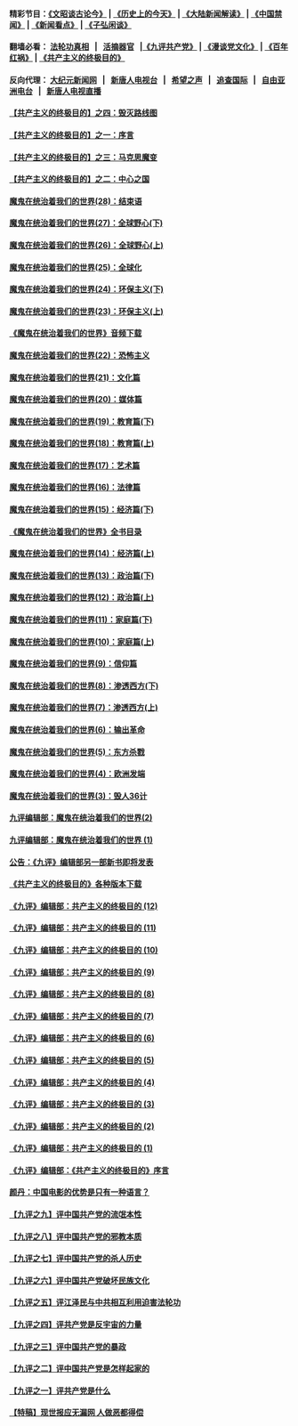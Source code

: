 #### 精彩节目：[《文昭谈古论今》](http://155.138.205.71/wenzhao) | [《历史上的今天》](http://155.138.205.71/today-in-history) | [《大陆新闻解读》](http://155.138.205.71/ntdtv-comedy) | [《中国禁闻》](http://155.138.205.71/ntdtv-news) | [《新闻看点》](http://155.138.205.71/news-insight) | [《子弘闲谈》](http://155.138.205.71/zihongxiantan/) 

 #### 翻墙必看： [法轮功真相](http://155.138.205.71:10000/videos/truth.html) &nbsp;&nbsp;|&nbsp;&nbsp; [活摘器官](http://155.138.205.71:10000/videos/res/Organs/) &nbsp;&nbsp;|[《九评共产党》](http://155.138.205.71:10000/videos/jiuping) | [《漫谈党文化》](http://155.138.205.71:10000/videos/mtdwh) | [《百年红祸》](http://155.138.205.71:10000/videos/bnhh) | [《共产主义的终极目的》](http://155.138.205.71:10000/videos/res/zjmd) 

 #### 反向代理： [大纪元新闻网](http://155.138.205.71:10080/) &nbsp;&nbsp;|&nbsp;&nbsp; [新唐人电视台](http://155.138.205.71:8000/) &nbsp;&nbsp;|&nbsp;&nbsp; [希望之声](http://155.138.205.71:8200/) &nbsp;&nbsp;|&nbsp;&nbsp; [追查国际](http://155.138.205.71:10010/) &nbsp;&nbsp;|&nbsp;&nbsp; [自由亚洲电台](http://155.138.205.71:9800/) &nbsp;&nbsp;|&nbsp;&nbsp; [新唐人电视直播](http://155.138.205.71/) 

#### [【共产主义的终极目的】之四：毁灭路线图](../pages/nsc422/n11086284.md?t=03050937) 

#### [【共产主义的终极目的】之一：序言](../pages/nsc422/n11086077.md?t=03050937) 

#### [【共产主义的终极目的】之三：马克思魔变](../pages/nsc422/n11061941.md?t=03050937) 

#### [【共产主义的终极目的】之二：中心之国](../pages/nsc422/n11047728.md?t=03050937) 

#### [魔鬼在统治着我们的世界(28)：结束语](../pages/nsc422/n10936246.md?t=03050937) 

#### [魔鬼在统治着我们的世界(27)：全球野心(下)](../pages/nsc422/n10928319.md?t=03050937) 

#### [魔鬼在统治着我们的世界(26)：全球野心(上)](../pages/nsc422/n10900318.md?t=03050937) 

#### [魔鬼在统治着我们的世界(25)：全球化](../pages/nsc422/n10788205.md?t=03050937) 

#### [魔鬼在统治着我们的世界(24)：环保主义(下)](../pages/nsc422/n10695307.md?t=03050937) 

#### [魔鬼在统治着我们的世界(23)：环保主义(上)](../pages/nsc422/n10688613.md?t=03050937) 

#### [《魔鬼在统治着我们的世界》音频下载](../pages/nsc422/n10635553.md?t=03050937) 

#### [魔鬼在统治着我们的世界(22)：恐怖主义](../pages/nsc422/n10614727.md?t=03050937) 

#### [魔鬼在统治着我们的世界(21)：文化篇](../pages/nsc422/n10597706.md?t=03050937) 

#### [魔鬼在统治着我们的世界(20)：媒体篇](../pages/nsc422/n10586579.md?t=03050937) 

#### [魔鬼在统治着我们的世界(19)：教育篇(下)](../pages/nsc422/n10564808.md?t=03050937) 

#### [魔鬼在统治着我们的世界(18)：教育篇(上)](../pages/nsc422/n10526970.md?t=03050937) 

#### [魔鬼在统治着我们的世界(17)：艺术篇](../pages/nsc422/n10499093.md?t=03050937) 

#### [魔鬼在统治着我们的世界(16)：法律篇](../pages/nsc422/n10485969.md?t=03050937) 

#### [魔鬼在统治着我们的世界(15)：经济篇(下)](../pages/nsc422/n10469975.md?t=03050937) 

#### [《魔鬼在统治着我们的世界》全书目录](../pages/nsc422/n10464261.md?t=03050937) 

#### [魔鬼在统治着我们的世界(14)：经济篇(上)](../pages/nsc422/n10457370.md?t=03050937) 

#### [魔鬼在统治着我们的世界(13)：政治篇(下)](../pages/nsc422/n10448270.md?t=03050937) 

#### [魔鬼在统治着我们的世界(12)：政治篇(上)](../pages/nsc422/n10444576.md?t=03050937) 

#### [魔鬼在统治着我们的世界(11)：家庭篇(下)](../pages/nsc422/n10440961.md?t=03050937) 

#### [魔鬼在统治着我们的世界(10)：家庭篇(上)](../pages/nsc422/n10435448.md?t=03050937) 

#### [魔鬼在统治着我们的世界(9)：信仰篇](../pages/nsc422/n10432159.md?t=03050937) 

#### [魔鬼在统治着我们的世界(8)：渗透西方(下)](../pages/nsc422/n10429603.md?t=03050937) 

#### [魔鬼在统治着我们的世界(7)：渗透西方(上)](../pages/nsc422/n10426013.md?t=03050937) 

#### [魔鬼在统治着我们的世界(6)：输出革命](../pages/nsc422/n10421536.md?t=03050937) 

#### [魔鬼在统治着我们的世界(5)：东方杀戮](../pages/nsc422/n10417707.md?t=03050937) 

#### [魔鬼在统治着我们的世界(4)：欧洲发端](../pages/nsc422/n10414890.md?t=03050937) 

#### [魔鬼在统治着我们的世界(3)：毁人36计](../pages/nsc422/n10411583.md?t=03050937) 

#### [九评编辑部：魔鬼在统治着我们的世界(2)](../pages/nsc422/n10410036.md?t=03050937) 

#### [九评编辑部：魔鬼在统治着我们的世界 (1)](../pages/nsc422/n10406825.md?t=03050937) 

#### [公告：《九评》编辑部另一部新书即将发表](../pages/nsc422/n10405104.md?t=03050937) 

#### [《共产主义的终极目的》各种版本下载](../pages/nsc422/n10022138.md?t=03050937) 

#### [《九评》编辑部：共产主义的终极目的 (12)](../pages/nsc422/n9933272.md?t=03050937) 

#### [《九评》编辑部：共产主义的终极目的 (11)](../pages/nsc422/n9924973.md?t=03050937) 

#### [《九评》编辑部：共产主义的终极目的 (10)](../pages/nsc422/n9920883.md?t=03050937) 

#### [《九评》编辑部：共产主义的终极目的 (9)](../pages/nsc422/n9916363.md?t=03050937) 

#### [《九评》编辑部：共产主义的终极目的 (8)](../pages/nsc422/n9912488.md?t=03050937) 

#### [《九评》编辑部：共产主义的终极目的 (7)](../pages/nsc422/n9901176.md?t=03050937) 

#### [《九评》编辑部：共产主义的终极目的 (6)](../pages/nsc422/n9899359.md?t=03050937) 

#### [《九评》编辑部：共产主义的终极目的 (5)](../pages/nsc422/n9893174.md?t=03050937) 

#### [《九评》编辑部：共产主义的终极目的 (4)](../pages/nsc422/n9891246.md?t=03050937) 

#### [《九评》编辑部：共产主义的终极目的 (3)](../pages/nsc422/n9879879.md?t=03050937) 

#### [《九评》编辑部：共产主义的终极目的 (2)](../pages/nsc422/n9876205.md?t=03050937) 

#### [《九评》编辑部：共产主义的终极目的 (1)](../pages/nsc422/n9865857.md?t=03050937) 

#### [《九评》编辑部：《共产主义的终极目的》序言](../pages/nsc422/n9862666.md?t=03050937) 

#### [颜丹：中国电影的优势是只有一种语言？](../pages/nsc422/n9583062.md?t=03050937) 

#### [【九评之九】评中国共产党的流氓本性](../pages/nsc422/n737542.md?t=03050937) 

#### [【九评之八】评中国共产党的邪教本质](../pages/nsc422/n735942.md?t=03050937) 

#### [【九评之七】评中国共产党的杀人历史](../pages/nsc422/n733806.md?t=03050937) 

#### [【九评之六】评中国共产党破坏民族文化](../pages/nsc422/n731667.md?t=03050937) 

#### [【九评之五】评江泽民与中共相互利用迫害法轮功](../pages/nsc422/n730058.md?t=03050937) 

#### [【九评之四】评共产党是反宇宙的力量](../pages/nsc422/n727814.md?t=03050937) 

#### [【九评之三】评中国共产党的暴政](../pages/nsc422/n725597.md?t=03050937) 

#### [【九评之二】评中国共产党是怎样起家的](../pages/nsc422/n723946.md?t=03050937) 

#### [【九评之一】评共产党是什么](../pages/nsc422/n722529.md?t=03050937) 

#### [【特稿】现世报应无漏网 人做恶都得偿](../pages/nsc422/n4215167.md?t=03050937) 

